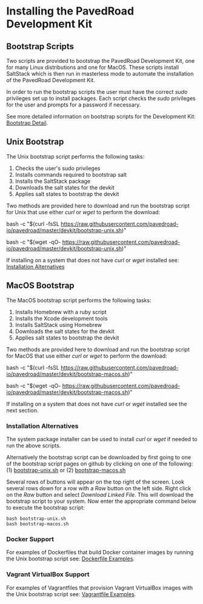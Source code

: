 # Installing the PavedRoad Development Kit

## Bootstrap Scripts

Two scripts are provided to bootstrap the PavedRoad Development Kit,
one for many Linux distributions and one for MacOS.
These scripts install SaltStack which is then run in masterless mode
to automate the installation of the PavedRoad Development Kit.

In order to run the bootstrap scripts the user must have the
correct _sudo_ privileges set up to install packages.
Each script checks the _sudo_ privileges for the user and prompts for a
password if necessary.

See more detailed information on bootstrap scripts for the Development Kit:
[Bootstrap Detail](/devkit/BOOTSTRAP.md).

## Unix Bootstrap

The Unix bootstrap script performs the following tasks:

1. Checks the user's sudo privileges
2. Installs commands required to bootstrap salt
3. Installs the SaltStack package
4. Downloads the salt states for the devkit
5. Applies salt states to bootstrap the devkit

Two methods are provided here to download and run the bootstrap script for Unix
that use either _curl_ or _wget_ to perform the download:

bash -c "$(curl -fsSL https://raw.githubusercontent.com/pavedroad-io/pavedroad/master/devkit/bootstrap-unix.sh)"

bash -c "$(wget -qO- https://raw.githubusercontent.com/pavedroad-io/pavedroad/master/devkit/bootstrap-unix.sh)"

If installing on a system that does not have _curl_ or _wget_ installed see:
[Installation Alternatives](#installation-alternatives)

## MacOS Bootstrap

The MacOS bootstrap script performs the following tasks:

1. Installs Homebrew with a ruby script
2. Installs the Xcode development tools
3. Installs SaltStack using Homebrew
4. Downloads the salt states for the devkit
5. Applies salt states to bootstrap the devkit

Two methods are provided here to download and run the bootstrap script for MacOS
that use either _curl_ or _wget_ to perform the download:

bash -c "$(curl -fsSL https://raw.githubusercontent.com/pavedroad-io/pavedroad/master/devkit/bootstrap-macos.sh)"

bash -c "$(wget -qO- https://raw.githubusercontent.com/pavedroad-io/pavedroad/master/devkit/bootstrap-macos.sh)"

If installing on a system that does not have _curl_ or _wget_ installed see
the next section.

### Installation Alternatives

The system package installer can be used to install _curl_ or _wget_ if
needed to run the above scripts.

Alternatively the bootstrap script can be downloaded by first going to one
of the bootstrap script pages on github by clicking on one of the following:
(1) [bootstrap-unix.sh](/devkit/bootstrap-unix.sh)
or (2) [bootstrap-macos.sh](/devkit/bootstrap-macos.sh)

Several rows of buttons will appear on the top right of the screen.
Look several rows down for a row with a *Raw* button on the left side.
Right click on the *Raw* button and select *Download Linked File*.
This will download the bootstrap script to your system.
Now enter the appropriate command below to execute the bootstrap script:

    bash bootstrap-unix.sh
    bash bootstrap-macos.sh

### Docker Support

For examples of Dockerfiles that build Docker container images
by running the Unix bootstrap script see: [Dockerfile Examples](/devkit/docker).

### Vagrant VirtualBox Support

For examples of Vagrantfiles that provision Vagrant VirtualBox images
with the Unix bootstrap script see: [Vagrantfile Examples](/devkit/vagrant).


